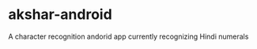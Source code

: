 akshar-android
==============

A character recognition andorid app currently recognizing Hindi numerals
